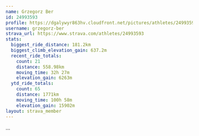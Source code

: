 ```yaml
---
name: Grzegorz Ber
id: 24993593
profile: https://dgalywyr863hv.cloudfront.net/pictures/athletes/24993593/7453165/11/large.jpg
username: grzegorz-ber
strava_url: https://www.strava.com/athletes/24993593
stats:
  biggest_ride_distance: 181.2km
  biggest_climb_elevation_gain: 637.2m
  recent_ride_totals:
    count: 21
    distance: 558.98km
    moving_time: 32h 27m
    elevation_gain: 6263m
  ytd_ride_totals:
    count: 65
    distance: 1771km
    moving_time: 100h 58m
    elevation_gain: 15902m
layout: strava_member
--- 
```

...
